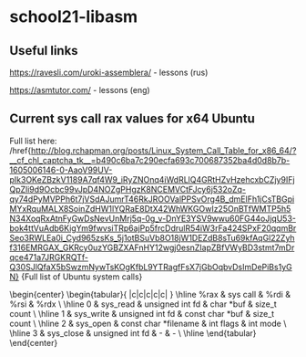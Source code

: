# school21-libasm

## Useful links

https://ravesli.com/uroki-assemblera/ - lessons (rus)

https://asmtutor.com/ - lessons (eng)

## Current sys call rax values for x64 Ubuntu

Full list here: /href{http://blog.rchapman.org/posts/Linux_System_Call_Table_for_x86_64/?__cf_chl_captcha_tk__=b490c6ba7c290ecfa693c700687352ba4d0d8b7b-1605006146-0-AaoV99UV-pIk3OKeZBzkV1189A7qf4W9_iRyZNOnq4iWdRLlQ4GRtHZvHzehcxbCZjy9IFjQpZli9d9Ocbc99vJpD4NOZgPHgzK8NCEMVCtFJcy6j532oZq-qy74dPyMVPPh6t7jVSdAJumrT46RkJROOValPPSvOrg4B_dmElFh1jCsTBGpiMYxRquMALX8SoinZdHW1lYQRaE8DtX42WhWKGOwIz25OnBTfWMTP5h5N34XoqRxAtnFyGwDsNevUnMrj5q-0g_v-DnYE3YSV9wwu60FG44oJjqU53-bok4ttVuAdb6KigYm9fwvsiTRp6ajPp5frcDdrulR54iW3rFa424SPxF20qqmBrSeo3RWLEa0i_Cyd965zsKs_5j1otBSuVb8O18jW1DEZdB8sTu69kfAqGl22Zyhf316EMRGAX_GKRcy0uzYGBZXAFnHY12wgj0esnZIapZBfVWyBD3stmt7mDrqce471a7JRGKRQTf-Q30SJlQfaX5bSwzmNywTsKOgKfbL9YTRagfFsX7jGbOqbvDsImDePiBs1yGN} {Full list of Ubuntu system calls}

\begin{center}
\begin{tabular}{ |c|c|c|c|c| } 
 \hline
 \%rax & sys call & \%rdi & \%rsi & \%rdx \\
 \hline
 0 & sys_read & unsigned int fd & char \*buf & size_t count \\
 \hline
 1 & sys_write & unsigned int fd & const char \*buf & size_t count \\ 
 \hline
 2 & sys_open & const char \*filename & int flags & int mode \\ 
 \hline
 3 & sys_close & unsigned int fd & - & - \\
 \hline
\end{tabular}
\end{center}
